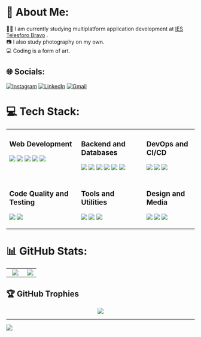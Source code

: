 # 💫 About Me:
✍🏻 I am currently studying multiplatform application development at <a href="https://www3.gobiernodecanarias.org/medusa/edublog/iespuertodelacruztelesforobravo/">IES Telesforo Bravo</a> .<br>
📷 I also study photography on my own.<br/>
💻 Coding is a form of art.


## 🌐 Socials:
[![Instagram](https://img.shields.io/badge/Instagram-%23E4405F.svg?logo=Instagram&logoColor=white)](https://instagram.com/jonaykb_) [![LinkedIn](https://img.shields.io/badge/LinkedIn-%230077B5.svg?logo=linkedin&logoColor=white)](https://www.linkedin.com/in/jonay-contreras-rodriguez-41164430a/) [![Gmail](https://img.shields.io/badge/Gmail-%23FF0000.svg?logo=gmail&logoColor=white)](mailto:jonaykb@gmail.com)

# 💻 Tech Stack:
<div align="center">
  <table>
    <!-- Primera fila -->
    <tr>
      <td style="max-width: 300px; vertical-align: top;">
        <h3>Web Development</h3>
        <p>
          <img src="https://img.shields.io/badge/javascript-%23323330.svg?style=for-the-badge&logo=javascript&logoColor=%23F7DF1E"/>
          <img src="https://img.shields.io/badge/react-%2320232a.svg?style=for-the-badge&logo=react&logoColor=%2361DAFB"/>
          <img src="https://img.shields.io/badge/node.js-6DA55F?style=for-the-badge&logo=node.js&logoColor=white"/>
          <img src="https://img.shields.io/badge/bootstrap-%238511FA.svg?style=for-the-badge&logo=bootstrap&logoColor=white"/>
          <img src="https://img.shields.io/badge/angular.js-%23E23237.svg?style=for-the-badge&logo=angularjs&logoColor=white"/>
        </p>
      </td>
      <td style="max-width: 300px; vertical-align: top;">
        <h3>Backend and Databases</h3>
        <p>
          <img src="https://img.shields.io/badge/spring-%236DB33F.svg?style=for-the-badge&logo=spring&logoColor=white"/>
          <img src="https://img.shields.io/badge/apache%20tomcat-%23F8DC75.svg?style=for-the-badge&logo=apache-tomcat&logoColor=black"/>
          <img src="https://img.shields.io/badge/MongoDB-%234ea94b.svg?style=for-the-badge&logo=mongodb&logoColor=white"/>
          <img src="https://img.shields.io/badge/mysql-4479A1.svg?style=for-the-badge&logo=mysql&logoColor=white"/>
          <img src="https://img.shields.io/badge/sqlite-%2307405e.svg?style=for-the-badge&logo=sqlite&logoColor=white"/>
          <img src="https://img.shields.io/badge/Hibernate-59666C?style=for-the-badge&logo=Hibernate&logoColor=white"/>
        </p>
      </td>
      <td style="max-width: 300px; vertical-align: top;">
        <h3>DevOps and CI/CD</h3>
        <p>
          <img src="https://img.shields.io/badge/github%20actions-%232671E5.svg?style=for-the-badge&logo=githubactions&logoColor=white"/>
          <img src="https://img.shields.io/badge/NPM-%23CB3837.svg?style=for-the-badge&logo=npm&logoColor=white"/>
          <img src="https://img.shields.io/badge/Postman-FF6C37?style=for-the-badge&logo=postman&logoColor=white"/>
        </p>
      </td>
    </tr>
    <!-- Segunda fila -->
    <tr>
      <td style="max-width: 300px; vertical-align: top;">
        <h3>Code Quality and Testing</h3>
        <p>
          <img src="https://img.shields.io/badge/-Swagger-%23Clojure?style=for-the-badge&logo=swagger&logoColor=white"/>
          <img src="https://img.shields.io/badge/SonarLint-CB2029?style=for-the-badge&logo=SONARLINT&logoColor=white"/>
        </p>
      </td>
      <td style="max-width: 300px; vertical-align: top;">
        <h3>Tools and Utilities</h3>
        <p>
          <img src="https://img.shields.io/badge/PowerShell-%235391FE.svg?style=for-the-badge&logo=powershell&logoColor=white"/>
          <img src="https://img.shields.io/badge/Windows%20Terminal-%234D4D4D.svg?style=for-the-badge&logo=windows-terminal&logoColor=white"/>
          <img src="https://img.shields.io/badge/github-%23121011.svg?style=for-the-badge&logo=github&logoColor=white"/>
        </p>
      </td>
      <td style="max-width: 300px; vertical-align: top;">
        <h3>Design and Media</h3>
        <p>
          <img src="https://img.shields.io/badge/adobe%20photoshop-%2331A8FF.svg?style=for-the-badge&logo=adobe%20photoshop&logoColor=white"/>
          <img src="https://img.shields.io/badge/Adobe%20Lightroom-31A8FF.svg?style=for-the-badge&logo=Adobe%20Lightroom&logoColor=white"/>
          <img src="https://img.shields.io/badge/Adobe%20Creative%20Cloud-DA1F26.svg?style=for-the-badge&logo=Adobe%20Creative%20Cloud&logoColor=white"/>
        </p>
      </td>
    </tr>
  </table>
</div>



# 📊 GitHub Stats:
<table width="100%" align="center">
  <td width="60%" align="center">
    
  <img src="https://github-readme-streak-stats.herokuapp.com/?user=JonayKB&theme=radical&hide_border=false"/>

  </td>
  <td width="40%" align="center">
  <img src="https://github-readme-stats.vercel.app/api/top-langs/?username=JonayKB&theme=radical&hide_border=false&include_all_commits=true&count_private=true"/>
    
  </td>
</table>

## 🏆 GitHub Trophies
<div align="center">
  <img src="https://github-profile-trophy.vercel.app/?username=jonaykb&row=1&column=4&theme=radical&no-frame=false&no-bg=true&margin-w=10"/>
  
</div>



---
[![](https://visitcount.itsvg.in/api?id=JonayKB&icon=0&color=5)](https://visitcount.itsvg.in)

<!-- Proudly created with GPRM ( https://gprm.itsvg.in ) -->
